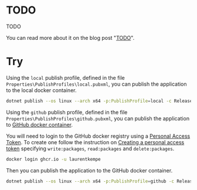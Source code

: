 ﻿# TODO

TODO

You can read more about it on the blog post "[TODO](https://laurentkempe.com/)".

# Try

Using the `local` publish profile, defined in the file `Properties\PublishProfiles\local.pubxml`, you can publish the application to the local docker container.

```bash
dotnet publish --os linux --arch x64 -p:PublishProfile=local -c Release
```

Using the `github` publish profile, defined in the file `Properties\PublishProfiles\github.pubxml`, you can publish the application to [GitHub docker container](https://docs.github.com/en/packages/working-with-a-github-packages-registry/working-with-the-container-registry).

You will need to login to the GitHub docker registry using a [Personal Access Token](https://docs.github.com/en/packages/working-with-a-github-packages-registry/working-with-the-container-registry#authenticating-in-a-github-actions-workflow). To create one follow the instruction on [Creating a personal access token](https://docs.github.com/en/authentication/keeping-your-account-and-data-secure/managing-your-personal-access-tokens#creating-a-fine-grained-personal-access-token) specifying `write:packages`, `read:packages` and `delete:packages`.

```bash
docker login ghcr.io -u laurentkempe
```

Then you can publish the application to the GitHub docker container.

```bash
dotnet publish --os linux --arch x64 -p:PublishProfile=github -c Release
```

